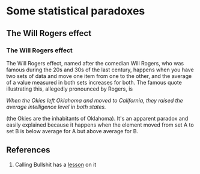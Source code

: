 # Some statistical paradoxes

## The Will Rogers effect

### The Will Rogers effect

The Will Rogers effect, named after the comedian Will Rogers, who was famous during the 20s and 30s of the last century, happens when you have two sets of data and move one item from one to the other, and the average of a value measured in both sets increases for both. The famous quote illustrating this, allegedly pronounced by Rogers, is

_When the Okies left Oklahoma and moved to California, they raised the average intelligence level in both states._

\(the Okies are the inhabitants of Oklahoma\). It's an apparent paradox and easily explained because it happens when the element moved from set A to set B is below average for A but above average for B.

## References

1. Calling Bullshit has a [lesson](https://www.youtube.com/watch?v=J4NtCsrwq2E) on it

